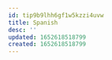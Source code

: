 ```yaml
---
id: tip9b9lhh6gf1w5kzzi4uvw
title: Spanish
desc: ''
updated: 1652618518799
created: 1652618518799
---
```


